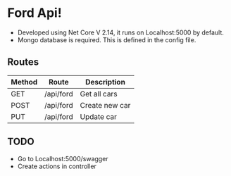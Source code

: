 # Ford Api!

 - Developed using Net Core V 2.14, it runs on Localhost:5000 by default.
 - Mongo database is required. This is defined in the config file.


## Routes
| Method  | Route | Description |
|---|---|---|
| GET  | /api/ford  | Get all cars  |
| POST  | /api/ford  | Create new car  |
| PUT  | /api/ford  |  Update car |



## TODO
- Go to Localhost:5000/swagger
- Create actions in controller
